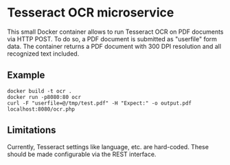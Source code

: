 # Tesseract OCR microservice
This small Docker container allows to run Tesseract OCR on PDF documents via HTTP POST.
To do so, a PDF document is submitted as "userfile" form data.
The container returns a PDF document with 300 DPI resolution and all recognized text included.

## Example
```
docker build -t ocr .
docker run -p8080:80 ocr
curl -F "userfile=@/tmp/test.pdf" -H "Expect:" -o output.pdf localhost:8080/ocr.php
```

## Limitations
Currently, Tesseract settings like language, etc. are hard-coded. These should be made configurable via the REST interface.
